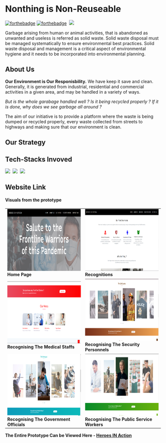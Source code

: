 <img src ="" height ="290">

# Nonthing is Non-Reuseable
[![forthebadge](https://forthebadge.com/images/badges/built-by-developers.svg)](https://forthebadge.com)  [![forthebadge](https://forthebadge.com/images/badges/built-with-love.svg)](https://forthebadge.com)&nbsp;&nbsp;<img src = "https://img.shields.io/static/v1?label=Solid waste&message=Management&color=green" height="30">

Garbage arising from human or animal activities, that is abandoned as unwanted and useless is referred as solid waste. Solid waste disposal must be managed systematically to ensure environmental best practices. Solid 
waste disposal and management is a critical aspect of environmental hygiene and it needs to 
be incorporated into environmental planning.

## About Us

**Our Environment is Our Responisbility.** We have keep it save and clean. Generally, it is generated from industrial, residential and commercial 
activities in a given area, and may be handled in a variety of ways.

*But is the whole garabage handled well ? Is it being recycled properly ? If it is done, why does we see garbage all around ?* 


The aim of our initiative is to provide a platform where the waste is being dumped or recycled properly, every waste collected from streets to highways and making sure that our environment is clean.


## Our Strategy

 
## Tech-Stacks Invoved

<img src = "https://img.shields.io/badge/-HTML-yellow?style=for-the-badge&logo=HTML5" height = "40">&nbsp;&nbsp;<img src = "https://img.shields.io/badge/-CSS-blue?style=for-the-badge&logo=CSS3" height = "40">&nbsp;&nbsp;<img src = "https://img.shields.io/badge/-BOOTSTRAP-orange?style=for-the-badge&logo=Bootstrap" height = "40">

## Website Link

#### Visuals from the prototype

<table>
  <tr>
    <td>
      <img src = "https://github.com/Abhijit2505/The-Frontline-Warriors/blob/master/Prototype%20Images/website%20prototype%201.PNG" height = "200">
      <br> <b>Home Page</b>  </td>
    <td>
      <img src = "https://github.com/Abhijit2505/The-Frontline-Warriors/blob/master/Prototype%20Images/website%20prototype2.PNG" height = "200"><br>
      <b>Recognitions</b>
    </td>
  </tr>
  <tr>
    <td>
      <img src = "https://github.com/Abhijit2505/The-Frontline-Warriors/blob/master/Prototype%20Images/dcotor.PNG" height = "200">
      <br> <b>Recognising The Medical Staffs</b>  </td>
    <td>
      <img src = "https://github.com/Abhijit2505/The-Frontline-Warriors/blob/master/Prototype%20Images/police%20man.PNG" height = "200"><br>
      <b>Recognising The Security Personnels</b>
    </td>
  </tr>
  <tr>
    <td>
      <img src = "https://github.com/Abhijit2505/The-Frontline-Warriors/blob/master/Prototype%20Images/Capture%20strategiest.PNG" height = "200">
      <br> <b>Recognising The Government Officials</b>  </td>
    <td>
      <img src = "https://github.com/Abhijit2505/The-Frontline-Warriors/blob/master/Prototype%20Images/Capture%20social.PNG" height = "200"><br>
      <b>Recognising The Public Service Workers</b>
    </td>
  </tr>
  
  </table>



<b>The Entire Prototype Can be Viewed Here - <a href='https://abhijit2505.github.io/The-Frontline-Warriors/' >Heroes IN Action</a></b>


